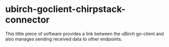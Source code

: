 # ubirch-goclient-chirpstack-connector
This little piece of software provides a link between the uBirch go-client and also manages sending received data to other endpoints.
